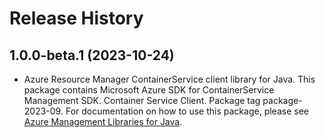 # Release History

## 1.0.0-beta.1 (2023-10-24)

- Azure Resource Manager ContainerService client library for Java. This package contains Microsoft Azure SDK for ContainerService Management SDK. Container Service Client. Package tag package-2023-09. For documentation on how to use this package, please see [Azure Management Libraries for Java](https://aka.ms/azsdk/java/mgmt).
